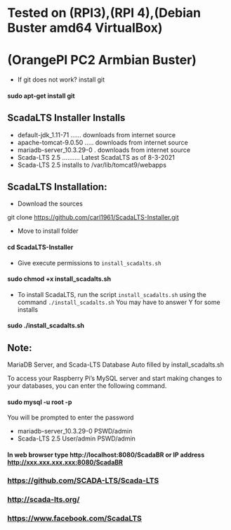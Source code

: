 # Tested on (RPI3),(RPI 4),(Debian Buster amd64  VirtualBox)
# (OrangePI PC2 Armbian Buster)

- If git does not work? install git
 #### sudo  apt-get install git

## ScadaLTS Installer Installs

   - default-jdk_1.11-71 ...... downloads from internet source
   - apache-tomcat-9.0.50 ..... downloads from internet source
   - mariadb-server_10.3.29-0 . downloads from internet source
   - Scada-LTS 2.5   .......... Latest ScadaLTS as of 8-3-2021
   -    Scada-LTS 2.5 installs to  /var/lib/tomcat9/webapps

## ScadaLTS Installation:
- Download the sources 
 

git clone https://github.com/carl1961/ScadaLTS-Installer.git

- Move to install folder

#### cd ScadaLTS-Installer

- Give execute permissions to `install_scadalts.sh`
 
#### sudo chmod +x install_scadalts.sh

- To install ScadaLTS, run the script `install_scadalts.sh` using the command `./install_scadalts.sh`
You may have to answer Y for some installs
#### sudo ./install_scadalts.sh


## Note: 

MariaDB Server, and Scada-LTS Database Auto filled by install_scadalts.sh

To access your Raspberry Pi’s MySQL server and start making changes to your databases, you can enter the following command.

####  sudo mysql -u root -p

 You will be prompted to enter the password 
 
- mariadb-server_10.3.29-0           PSWD/admin
- Scada-LTS 2.5          User/admin  PSWD/admin


#### In web browser type   http://localhost:8080/ScadaBR  or IP address http://xxx.xxx.xxx.xxx:8080/ScadaBR

### https://github.com/SCADA-LTS/Scada-LTS     
### http://scada-lts.org/      
### https://www.facebook.com/ScadaLTS

